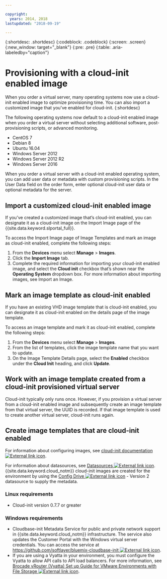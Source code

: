```yaml
---

copyright:
  years: 2014, 2018
lastupdated: "2018-09-19"

---
```


{:shortdesc: .shortdesc}
{:codeblock: .codeblock}
{:screen: .screen}
{:new_window: target="_blank"}
{:pre: .pre}
{:table: .aria-labeledby="caption"}


# Provisioning with a cloud-init enabled image

When you order a virtual server, many operating systems now use a cloud-init enabled image to optimize provisioning time. You can also import 
a customized image that you've enabled for cloud-init.
{:shortdesc}

The following operating systems now default to a cloud-init enabled image when you order a virtual server without selecting additional 
software, post-provisioning scripts, or advanced monitoring.
* CentOS 7
* Debian 8
* Ubuntu 16.04
* Windows Server 2012
* Windows Server 2012 R2
* Windows Server 2016

When you order a virtual server with a cloud-init enabled operating system, you can add user data or metadata with custom provisioning scripts. In the User Data field on the order form, enter optional cloud-init user data or optional metadata for the server. 

## Import a customized cloud-init enabled image

If you’ve created a customized image that’s cloud-init enabled, you can designate it as a cloud-init image on the Import Image page of 
the {{site.data.keyword.slportal_full}}.

To access the Import Image page of Image Templates and mark an image as cloud-init enabled, complete the following steps:
1. From the **Devices** menu select **Manage** > **Images**.
2. Click the **Import Image** tab.
3. Complete the required information for importing your cloud-init enabled image, and select the **Cloud init** checkbox that’s shown near 
the **Operating System** dropdown box. For more information about importing images, see Import an Image.

## Mark an image template as cloud-init enabled

If you have an existing VHD image template that is cloud-init enabled, you can designate it as cloud-init enabled on the details page of 
the image template.

To access an image template and mark it as cloud-init enabled, complete the following steps:
1. From the **Devices** menu select **Manage** > **Images**.
2. From the list of templates, click the image template name that you want to update.
3. On the Image Template Details page, select the **Enabled** checkbox under the **Cloud Init** heading, and click **Update**.

## Work with an image template created from a cloud-init provisioned virtual server

Cloud-init typically only runs once. However, if you provision a virtual server from a cloud-init enabled image and subsequently create 
an image template from that virtual server, the UUID is recorded. If that image template is used to create another 
virtual server, cloud-init runs again.

## Create image templates that are cloud-init enabled

For information about configuring images, see 
[cloud-init documentation ![External link icon](../../icons/launch-glyph.svg "External link icon")](https://cloudinit.readthedocs.io/en/latest/).

For information about datasources, see [Datasources ![External link icon](../../icons/launch-glyph.svg "External link icon")](http://cloudinit.readthedocs.io/en/latest/topics/datasources.html). {{site.data.keyword.cloud_notm}} cloud-init images are created for the 
environment by using the [Config Drive ![External link icon](../../icons/launch-glyph.svg "External link icon")](http://cloudinit.readthedocs.io/en/latest/topics/datasources/configdrive.html) - Version 2 datasource to supply the metadata.

### Linux requirements
* Cloud-init version 0.7.7 or greater

### Windows requirements
* Cloudbase-init Metadata Service for public and private network support in {{site.data.keyword.cloud_notm}} infrastructure. The service  also updates the Customer Portal with the Windows virtual server credentials. You can access the service at 
[https://github.com/softlayer/bluemix-cloudbase-init ![External link icon](../../icons/launch-glyph.svg "External link icon")](https://github.com/softlayer/bluemix-cloudbase-init).
* If you are using a Vyatta in your environment, you must configure the Vyatta to allow API calls to API load balancers. For more information, see [Brocade vRouter (Vyatta) Set up Guide for VMware Environments with File Storage ![External link icon](../../icons/launch-glyph.svg "External link icon")](/docs/infrastructure/FileStorage/brocade-vrouter-vyatta-set-guide-vmware-environments-endurance-or-performance-storage.html).

